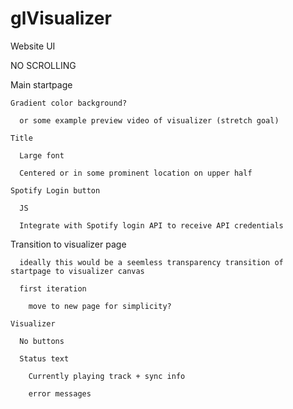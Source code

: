 # glVisualizer

Website UI

  NO SCROLLING
  
  Main startpage
    
    Gradient color background?
     
      or some example preview video of visualizer (stretch goal)
    
    Title 
      
      Large font
      
      Centered or in some prominent location on upper half
    
    Spotify Login button
      
      JS
      
      Integrate with Spotify login API to receive API credentials
   
   Transition to visualizer page
      
      ideally this would be a seemless transparency transition of startpage to visualizer canvas
      
      first iteration
        
        move to new page for simplicity?
    
    Visualizer 
      
      No buttons
      
      Status text 
        
        Currently playing track + sync info
        
        error messages 
       
        
